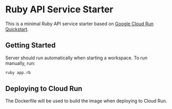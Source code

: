 # Ruby API Service Starter

This is a minimal Ruby API service starter based on [Google Cloud Run Quickstart](https://cloud.google.com/run/docs/quickstarts/build-and-deploy/deploy-ruby-service).

## Getting Started

Server should run automatically when starting a workspace. To run manually, run:
```sh
ruby app.rb
```

## Deploying to Cloud Run

The Dockerfile will be used to build the image when deploying to Cloud Run.